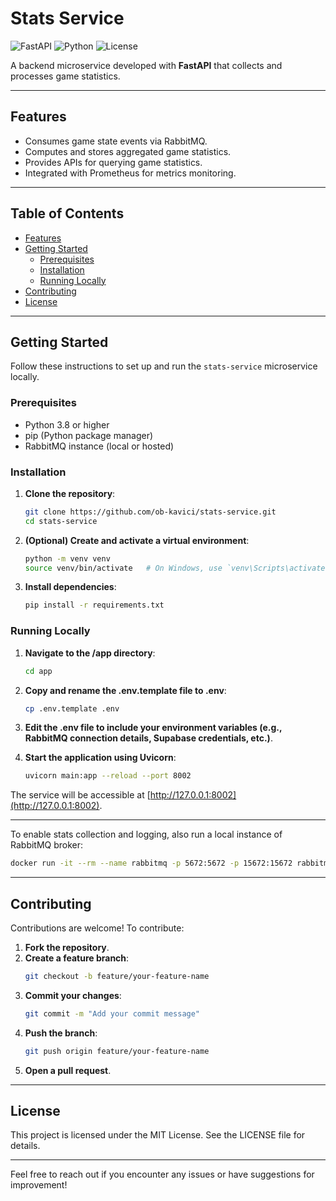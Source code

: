 # Stats Service

![FastAPI](https://img.shields.io/badge/FastAPI-005571?style=for-the-badge&logo=fastapi)
![Python](https://img.shields.io/badge/Python-3.8%2B-3776AB?style=for-the-badge&logo=python&logoColor=white)
![License](https://img.shields.io/badge/License-MIT-green?style=for-the-badge)

A backend microservice developed with **FastAPI** that collects and processes game statistics.

---

## Features
- Consumes game state events via RabbitMQ.
- Computes and stores aggregated game statistics.
- Provides APIs for querying game statistics.
- Integrated with Prometheus for metrics monitoring.

---

## Table of Contents
- [Features](#features)
- [Getting Started](#getting-started)
    - [Prerequisites](#prerequisites)
    - [Installation](#installation)
    - [Running Locally](#running-locally)
- [Contributing](#contributing)
- [License](#license)

---

## Getting Started

Follow these instructions to set up and run the `stats-service` microservice locally.

### Prerequisites
- Python 3.8 or higher
- pip (Python package manager)
- RabbitMQ instance (local or hosted)

### Installation

1. **Clone the repository**:
     ```bash
     git clone https://github.com/ob-kavici/stats-service.git
     cd stats-service
     ```

2. **(Optional) Create and activate a virtual environment**:
     ```bash
     python -m venv venv
     source venv/bin/activate   # On Windows, use `venv\Scripts\activate`
     ```

3. **Install dependencies**:
     ```bash
     pip install -r requirements.txt
     ```

### Running Locally

1. **Navigate to the /app directory**:
     ```bash
     cd app
     ```

2. **Copy and rename the .env.template file to .env**:
     ```bash
     cp .env.template .env
     ```

3. **Edit the .env file to include your environment variables (e.g., RabbitMQ connection details, Supabase credentials, etc.)**.

4. **Start the application using Uvicorn**:
     ```bash
     uvicorn main:app --reload --port 8002
     ```

The service will be accessible at [http://127.0.0.1:8002](http://127.0.0.1:8002).

---

To enable stats collection and logging, also run a local instance of RabbitMQ broker:
```bash
docker run -it --rm --name rabbitmq -p 5672:5672 -p 15672:15672 rabbitmq:4.0-management
```

---

## Contributing

Contributions are welcome! To contribute:

1. **Fork the repository**.
2. **Create a feature branch**:
     ```bash
     git checkout -b feature/your-feature-name
     ```
3. **Commit your changes**:
     ```bash
     git commit -m "Add your commit message"
     ```
4. **Push the branch**:
     ```bash
     git push origin feature/your-feature-name
     ```
5. **Open a pull request**.

---

## License

This project is licensed under the MIT License. See the LICENSE file for details.

---

Feel free to reach out if you encounter any issues or have suggestions for improvement!
